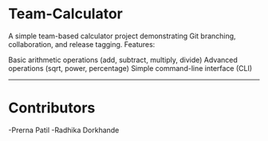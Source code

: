 # Team-Calculator
A simple team-based calculator project demonstrating Git branching, collaboration, and release tagging. Features:

Basic arithmetic operations (add, subtract, multiply, divide)
Advanced operations (sqrt, power, percentage)
Simple command-line interface (CLI)

----------------------------------------------------
# Contributors
 -Prerna Patil
 -Radhika Dorkhande
